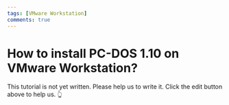 ```yaml
---
tags: [VMware Workstation]
comments: true
---
```


# How to install PC-DOS 1.10 on VMware Workstation?

This tutorial is not yet written. Please help us to write it. Click the edit button above to help us. 👆